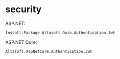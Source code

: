 # security

ASP.NET:

`Install-Package Altasoft.Owin.Authentication.Jwt`

ASP.NET Core:

`Altasoft.AspNetCore.Authentication.Jwt`


